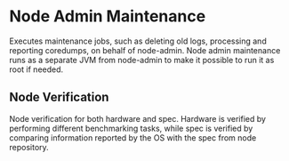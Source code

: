 # Node Admin Maintenance

Executes maintenance jobs, such as deleting old logs, processing and reporting coredumps, on behalf of node-admin. 
Node admin maintenance runs as a separate JVM from node-admin to make it possible to run it as root if needed.

## Node Verification
Node verification for both hardware and spec. Hardware is verified by performing different benchmarking tasks, 
while spec is verified by comparing information reported by the OS with the spec from node repository.
